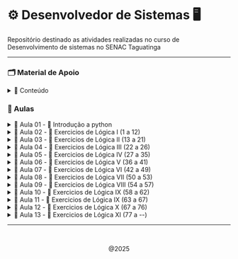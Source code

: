 # ⚙️ Desenvolvedor de Sistemas 🖥️

Repositório destinado as atividades realizadas no curso de Desenvolvimento de sistemas no SENAC Taguatinga

---
### 🗂️ Material de Apoio

<details>
    <summary> 🔗 Conteúdo </summary>

- 📁 <a href="algoritmo/Material/python_aula01.pdf">Lógica & interpretadores </a> 
- 📁 <a href="algoritmo/Material/python_aula02.pdf">Operadores Lógicos </a> 
- 📁 <a href="algoritmo/Material/python_aula03.pdf">Tipos de dados & condicionais </a> 
- 📁 <a href="algoritmo/Material/python_aula04.pdf"> Variáveis & Exercicios</a> 
- 💾 <a href="https://github.com/CrowvenTh/Santander-Python">Repositório de apoio</a>

---
  
</details>

### 🧮 Aulas

<details>
    <summary> 💠 Aula 01 - 🐍 Introdução a python  </summary>

<br>
<p> 10/02/25 <p>

#### upper(): converte todas as letras para maiúsculas
~~~~ python
print(texto.upper())
~~~~

#### lower(): converte todas as letras para minúsculas
~~~~ python
print(texto.lower())
~~~~

#### capitalize(): converte a primeira letra para maiúscula e o restante para minúscula
~~~~ python
print(texto.capitalize())
~~~~

#### strip(): remove espaços em branco do início e do final da string
~~~~ python
print(texto.strip())
~~~~

#### replace(): substitui parte da string por outra
~~~~ python
print(texto.replace("Mundo", "Planeta"))
~~~~

#### sep: não é um método de string, é usado para definir o separador em print
~~~~ python
print("Python", "é", "uma", "linguagem", "fantástica", sep="-")
~~~~

#### count(): conta quantas vezes um determinado elemento aparece na string
~~~~ python
print(texto.count("o"))
~~~~

#### join(): junta os elementos de uma lista em uma única string usando um separador
~~~~ python
lista = ["maçã", "banana", "laranja"]
print(", ".join(lista))
~~~~

#### split(): divide a string em uma lista de substrings usando um separador
~~~~ python
print(texto.split(", "))
~~~~

#### len(): retorna o comprimento da string
~~~~ python
print(len(texto))
~~~~

#### type(): retorna o tipo de dado de uma variável
~~~~ python
print(type(texto))
~~~~

#### round()
~~~~ python
dividendo = 10
divisor = 3
resultado = dividendo / divisor
resultado_arredondado = round(resultado, 2)
~~~~

<p align="center"> 10/02/25 <p>

---

</details>


<details>
    <summary> 💠 Aula 02 - 📝 Exercicios de Lógica I (1 a 12) </summary>

<br>
<p> 11/02/25 <p>

## Exercicio #1 - Olá mundo!

#### imprima na tela a frase "Olá mundo!".    
~~~~ python
#Resolução:
print("olá mundo!")
~~~~

## Exercicio #2 - Imprimindo números

#### Crie um programa que imprima os números de 1 até 10.
~~~~ python

numero = [1,2,3,4,5,6,7,8,9,10]
print(numero)

# ou, usando while

numero = 1
while numero <= 10:
    print(numero)
    numero += 1
~~~~

## Exercicio #3 - Adição

#### Escreva um programa que calcule a soma de dois números.
~~~~ python
n1 = int(input("Insira o primeiro número: "))
n2 = int(input("Insira o segundo número: "))

print(f"A soma de {n1} + {n2} é igual a {n1+n2}")
~~~~

## Exercicio #4 - Multiplicação
#### Escreva um programa que calcule a multiplicação de dois números.
~~~~ python
num1 = 7
num2 = 3

print(f"O resultado de {num1}x{num2} é igual a {num1 * num2}")
~~~~

## Exercicio #5 - Divisão
#### Escreva um programa que calcule a Divisão de dois números.
~~~~ python
n1 = 21
n2 = 3

print(f"{n1} dividido por {n2} é igual a {n1 // n2}")
~~~~

## Exercicio #6 - Subtração
#### Escreva um programa que calcule a subtração de dois números.
~~~~ python
n1 = int(input("Insira o primeiro numero: "))
n2 = int(input("Insira o segundo numero: "))

print(f"{n1} - {n2} é igual a {n1 - n2}")
~~~~

## Exercicio #7 - Indice de string

- [Início:fim:passo] é uma forma de pegar uma parte de uma sequência, como uma string ou lista. Você pode usá-lo para:
  
- Se você usar apenas [::], isso copiará toda a sequência.

- Adicionando um número após o segundo dois pontos (por exemplo, [::2]), você selecionará elementos com um certo intervalo.
  
- Usando [::-1], você pode inverter a sequência.

- Use colchetes [ ] para acessar elementos individuais de uma string por meio de sua posição (índice).

- Lembre-se de que a indexação em Python começa em 0, ou seja, o primeiro caractere de uma string está no índice 0, o segundo no índice 1 e assim por diante.

- Você pode usar índices negativos para contar a partir do final da string. -1 refere-se ao último caractere, -2 ao penúltimo e assim por diante.

---

#### 1 - Dada a string "Python", imprima o primeiro caractere.
~~~~ python
string1 = "python"
print("#1 ", string1[0])
~~~~

#### 2 - Dada a string "Hello, World!", imprima o caractere "W".
~~~~ python
string2 = "Hello, world!"
print("#2 ", string2[-6])
~~~~

#### 3 - Dada a string "Data Science", imprima os três primeiros caracteres.
~~~~ python
string3 = "Data Science"
print("#3 ",string3[:3])
~~~~

#### 4 - Dada a string "Machine Learning", imprima os três últimos caracteres.
~~~~ python
string4 = "Machine Learning"
print("#4 ", string4[-3:])
~~~~

## Exercicio #8 - String de indice impar
#### Dada a string "Artificial Intelligence", imprima os caracteres nos índices ímpares.
~~~~ python
string = "Artificial Intelligence"

for i in range(1, len(string), 2):
    print(string[i], end=" ")
    
~~~~

## Exercicio #9 - String de indice par
#### Dada a string "Artificial Intelligence", imprima os caracteres nos índices pares.
~~~~ python

string = "Artificial Intelligence"

for i in range(0, len(string), 2):
    print(string[i], end=" ")
    
~~~~

## Exercicio #10 - Upper
#### Escreva um programa em Python que utilize a variável texto= "Olá mundo!" e imprima o texto em letras maiúsculas.
~~~~ python
texto = "Olá mundo!"

print(texto.upper())
~~~~

## Exercicio #11 - Lower
#### Defina a variável texto com o valor "Olá mundo!".
- Utilize o método lower() para converter todo o texto em letras minúsculas.
- Imprima o texto convertido em letras minúsculas.
~~~~ python
word = "Olá mundo!"

print(word.lower())
~~~~

## Exercicio #12 - capitalize
#### Escreva um programa em Python que utilize a variável texto= "olá mundo!" e imprima a primeira letra do texto em maiúscula.
- Defina a variável texto com o valor "olá mundo!".
- Utilize o método capitalize() para capitalizar a primeira letra do texto.
- Imprima o texto capitalizado.

~~~~ python

palavra = "olá mundo"

print(palavra.capitalize())
~~~~


<p align="center"> 11/02/25 <p>
</details>


<details>
    <summary> 💠 Aula 03 - 📝 Exercicios de Lógica II (13 a 21) </summary>

<br>
<p> 12/02/25 <p>

## Exercicio #13 - strip
#### Escreva um programa em Python que remove os espaços em branco do início e do final de uma variável frase =  " Hoje a noite está ótima ". Após remover os espaços em branco do início e do final, exiba o conteúdo da variável frase.

~~~~ python
frase = " Hoje a noite está ótima "
print(frase.strip())
~~~~
#### resultado: 
    Hoje a noite está ótima

## Exercicio #14 - Strip & replace
#### Escreva um programa em Python que realize as seguintes operações em uma frase pré-definida:

- A frase fornecida é: " O dia está bom, mas o tempo está chuvoso. "

- Remova quaisquer espaços em branco extras no início e no final da frase.

- Substitua todas as ocorrências da palavra "bom" por "ótimo".

- Ao final, o programa deve exibir a frase sem espaços extras e com as substituições realizadas.

~~~~ python
frase =  " O dia está bom, mas o tempo está chuvoso. "
print(frase.strip().replace("bom", "ótimo"))
~~~~
#### resultado:
    O dia está ótimo, mas o tempo está chuvoso. 

## Exercicio #15 - input com String
#### Instruções
O comando input() é usado para receber entrada do usuário em um programa Python. Ele solicita que o usuário insira algum valor a partir do teclado.

Exemplo:
~~~~ python
nome = input("Por favor, insira seu nome: ")
~~~~~
É importante notar que o input() sempre retorna uma string, então se você precisa de um número, deve converter o valor retornado para o tipo numérico apropriado (por exemplo, usando int() ou float()).

    str(valor): Converte o valor para uma string.
    int(valor): Converte uma string em um número inteiro.
    float(valor): Converte o valor para um número de ponto flutuante.

Escreva um programa em Python que solicite ao usuário para inserir seu nome. O programa deve exibir uma mensagem de boas-vindas personalizada, incluindo o nome inserido pelo usuário.

~~~~ python
nome = input("Bem vindo, insira seu nome: ")
print("O nome inserido foi:",nome)
~~~~
#### resultado
    Bem vindo, insira seu nome: Thiago 
    O nome inserido foi:  Thiago

## Exercicio #16 - input com adição
#### Instruções
O comando input() é usado para receber entrada do usuário em um programa Python. Ele solicita que o usuário insira algum valor a partir do teclado.

Exemplo:
~~~~ python
nome = input("Por favor, insira seu nome: ")
~~~~
É importante notar que o input() sempre retorna uma string, então se você precisa de um número, deve converter o valor retornado para o tipo numérico apropriado (por exemplo, usando int() ou float()).

    str(valor): Converte o valor para uma string.
    int(valor): Converte uma string em um número inteiro.
    float(valor): Converte o valor para um número de ponto flutuante.

Escreva um programa em Python que peça ao usuário para inserir dois números e calcule a soma desses números. Em seguida, exiba o resultado da soma.

~~~~ python
n1 = int(input("Insira o primeiro numero: "))
n2 = int(input("Insira o segundo numero: "))
soma = (n1 + n2)

print(f"{n1} + {n2} é igual a {soma}")
~~~~
#### resultado:
    Insira o primeiro numero: 21
    Insira o segundo numero: 7
    21 + 7 é igual a 28

## Exercicio #17 - input com subtração
#### Instruções
O comando input() é usado para receber entrada do usuário em um programa Python. Ele solicita que o usuário insira algum valor a partir do teclado.

Exemplo:
~~~~ python
nome = input("Por favor, insira seu nome: ")
~~~~
É importante notar que o input() sempre retorna uma string, então se você precisa de um número, deve converter o valor retornado para o tipo numérico apropriado (por exemplo, usando int() ou float()).

    str(valor): Converte o valor para uma string.
    int(valor): Converte uma string em um número inteiro.
    float(valor): Converte o valor para um número de ponto flutuante.

Escreva um programa em Python que peça ao usuário para inserir dois números e calcule a subtração do segundo número pelo primeiro. Em seguida, exiba o resultado da subtração.

~~~~ python
n1 = int(input("Insira o primeiro número: "))
n2 = int(input("Insira o segundo número: "))
sub = (n1 - n2)

print(f"{n1} - {n2} é igual a {sub}")
~~~~
#### resultado:
    Insira o primeiro número: 28
    Insira o segundo número: 7
    28 - 7 é igual a 21

## Exercicio #18 - input com divisão e arredondamento
#### Instruções
O comando input() é usado para receber entrada do usuário em um programa Python. Ele solicita que o usuário insira algum valor a partir do teclado.

Exemplo:
~~~~ python
nome = input("Por favor, insira seu nome: ")
~~~~

É importante notar que o input() sempre retorna uma string, então se você precisa de um número, deve converter o valor retornado para o tipo numérico apropriado (por exemplo, usando int() ou float()).

    str(valor): Converte o valor para uma string.
    int(valor): Converte uma string em um número inteiro.
    float(valor): Converte o valor para um número de ponto flutuante.

Escreva um programa em Python que peça ao usuário para inserir dois números e calcule a divisão do primeiro número pelo segundo número. Certifique-se de verificar se o segundo número não é zero antes de realizar a divisão. Em seguida, exiba o resultado da divisão.

    #Arredondar
    dividendo = 10
    divisor = 3
    resultado = dividendo / divisor

    resultado_arredondado = round(resultado, 2)

    print("O resultado da divisão é:", resultado_arredondado)

~~~~ python
n1 = float(input("Insira o primeiro número: "))
n2 = float(input("Insira o segundo número: "))

divArredondada = round(n1 / n2, 2)

print(f"{n1} dividido por {n2} é igual a {divArredondada}")
~~~~
#### resultado :
    Insira o primeiro número: 21.0
    Insira o segundo número: 3.0
    21 dividido por 3 é igual a 7.0

## Exercicio #19 - input com multiplicação
#### Instruções
O comando input() é usado para receber entrada do usuário em um programa Python. Ele solicita que o usuário insira algum valor a partir do teclado.

Exemplo:
~~~~ python
nome = input("Por favor, insira seu nome: ")
~~~~

É importante notar que o input() sempre retorna uma string, então se você precisa de um número, deve converter o valor retornado para o tipo numérico apropriado (por exemplo, usando int() ou float()).

            str(valor): Converte o valor para uma string.
            int(valor): Converte uma string em um número inteiro.
            float(valor): Converte o valor para um número de ponto flutuante.

Escreva um programa em Python que peça ao usuário para inserir dois números reais e calcule o produto desses números. Em seguida, exiba o resultado da multiplicação.

~~~~ python
number1 = int(input("Insira o primeiro número: "))
number2 = int(input("Insira o segundo número: "))
produto = (number1 * number2)

print(f"{number1} X {number2} é igual a {produto}")
~~~~
#### resultado:
    Insira o primeiro número: 7
    Insira o segundo número: 3
    7 x 3 é igual a 21

## Exercicio 20 - sep data
#### Escreva um programa em Python que solicite ao usuário informações sobre uma data (dia, mês e ano) e utilize o parâmetro sep na função print() para imprimir a data no formato "DD/MM/AAAA".
    Dia = 10
    Mês = 5
    Ano = 2014
    Exemplo: print(a , b , c ,sep='-')

~~~~ python
day = int(input("Insira o dia: "))
month = int(input("Insira o mês: "))
year = int(input("Insira o ano: "))

print(day, month, year, sep="/")

~~~~
#### resultado:
    Insira o dia: 12
    Insira o mês: 02
    Insira o ano: 2025
    12/2/2025

## Exercicio #21 - sep pessoa
#### Escreva um programa em Python que use o parâmetro sep na função print() para imprimir o nome, idade e altura de uma pessoa separados por um hífen.

~~~~ python
nome = str(input("Insira seu nome: "))
idade = int(input("Insira sua idade: "))
altura = float(input("Insira sua altura: "))

print(f"{nome} - {idade} - {altura}")
~~~~
#### resultado:
    Insira seu nome: Fulano
    Insira sua idade: 25
    Insira sua altura: 1.75
    Fulano - 25 - 1.75


<br>
<p align="center"> 12/02/25 <p>
</details>

<details>
    <summary> 💠 Aula 04 - 📝 Exercicios de Lógica III (22 a 26) </summary>

<br>
<p> 13/02/25 <p>

## Exercicio #22 - join
### 1 - Crie um programa em Python que aceite uma TUPLA de linguagens de programação e as junte em uma única String separada por hífens, verificar o tipo da variável antes e após a operação:

### Tupla -  É uma sequência de valores ordenados e imutáveis
~~~~ python
tupla = "Python", "Java", "C#", "C++", "PHP"
~~~~

#### resolução:
~~~~ python
tupla = "Python", "Java", "C#", "PHP"
print(tupla)
print(type(tupla))
tupla_join = "-".join(tupla)
print(tupla_join)
print(type(tupla_join))
~~~~
#### resultado: 
    ('Python', 'Java', 'C#', 'PHP')
    <class 'tuple'>
    Python-Java-C#-PHP
    <class 'str'>

### 2 - Crie um programa em Python que aceite uma Lista de linguagens de programação e as junte em uma  String separada por hífens, verificar o tipo da variável antes e após a operação: 

#### Lista -  É uma sequência de valores ordenados e mutáveis
~~~~ python
lista= ["Python", "Java", "C#", "C++", "PHP"]
~~~~ 

#### resolução:
~~~~ python
lista = ["Python", "Java", "C#", "PHP"]
print(lista)
print(type(lista))
lista_join = " - ".join(lista)
print(lista_join)
print(type(lista_join))
~~~~
#### resultado:
    ['Python', 'Java', 'C#', 'PHP']
    <class 'list'>
    Python - Java - C# - PHP
    <class 'str'>

### Instruções
Defina uma lista de linguagens de programação.
Utilize o método join() para juntar os elementos da lista/tupla em uma única String, separados por hífens.  

~~~~ python
x = " - ".join(lista)
~~~~
Imprima as Strings resultantes.

Para verificar o tipo de uma variável em Python, você pode usar a função embutida type(). Aqui está um exemplo:
~~~~ python
variavel = "Olá, mundo!"
print(type(variavel))  # Saída: <class 'str'>
~~~~

## Exercicio 23 - Split
#### Escreva um programa em Python que aceite uma sequência de linguagens de programação separadas por espaços. O programa deve dividir essa sequência em uma lista de linguagens individuais e imprimir a lista resultante. Ao final imprimir o tipo da variável.
~~~~ python
Linguagens  - "Python,Java,C#,C++,PHP"
~~~~~
Utilize o método split() para dividir a sequência em uma lista. split(", ")

    Split(",") - Determina o marcador de separação de palavras para compor lista

## ou 

~~~~ python
Linguagens  - "Python Java C# C++ PHP"
~~~~
Utilize o método split() para dividir a sequência em uma lista. split(" ")

    Split( ) - Determina o marcador de separação de palavras para compor lista

Imprima a lista resultante.

#### resolução:
~~~~ python
Linguagens = "Python Java C# C++ PHP"
l = Linguagens.split(" ")
print(l)
~~~~
### resultado:
    ['Python', 'Java', 'C#', 'C++', 'PHP']


## Exercicio #24 - len
#### Escreva um programa que solicite ao usuário para inserir uma palavra e imprima o número de caracteres na palavra, utilizando a função len().

Exemplo de saída:
~~~~ python
x = len(variável)
Digite uma palavra: Python
A palavra tem 6 caracteres.
~~~~ 

~~~~ python
var = str(input("Escreva uma palavra: "))

print(f"A palavra {var} tem {len(var)} caracteres")
~~~~
#### resultado:
    A palavra antonio tem 7 caracteres

## Exercicio #25 - Lista []
#### Crie um programa que receba a lista abaixo e imprima a linguaguem de programação:
~~~~ python
lista: ["Python","Java","C#","C++","PHP"]
print(lista[índice])
~~~~

#### resolução:
~~~~ python
lista = ["Python","Java","C#","C++","PHP"]
print(lista[1])
~~~~
#### resultado:
    Java

## Exercicio #26 - Tupla
#### Crie um programa que receba a tupla abaixo e imprima a linguem de programação: C++

    tupla: "Python","Java","C#","C++","PHP"

#### resolução: 
~~~~ python
tupla = "Python","Java","C#","C++","PHP"
print(tupla[3])
~~~~
#### resultado:
    C++


<br>
<p align="center"> 13/02/25 <p>
</details>

<details>
    <summary> 💠 Aula 05 - 📝 Exercicios de Lógica IV (27 a 35) </summary>

<br>
<p> 14/02/25 <p>

## Exercicio #27 - Format()
#### Escreva um programa em Python que utilize o método format() para formatar uma mensagem com informações pessoais. Você deve criar um dicionário chamado informacoes com as seguintes chaves e valores:

    Nome: "Ana"
    Idade: 35
    Cidade: "São Paulo"

Em seguida, utilize o método format() para imprimir uma mensagem no seguinte formato: "Olá, meu nome é [Nome], tenho [Idade] anos e moro em [Cidade].", onde [Nome], [Idade] e [Cidade] são espaços reservados que devem ser substituídos pelas informações contidas no dicionário informacoes.
Código Python que utiliza o método format() para formatar uma mensagem com informações pessoais:

    nome = "João"
    idade = 30

 Utilizando format() para inserir valores em uma string

    mensagem = "Olá, meu nome é {} e tenho {} anos.".format(nome, idade)
    print(mensagem)

### resolução: 
~~~~ python
Nome = input("Insira seu nome: ")
Idade = int(input("Insira sua idade: "))
Cidade = str(input("Digite uma cidade: "))

mensagem = "Olá, meu nome é {} e tenho {} anos, e moro em {}".format(Nome, Idade, Cidade)
print(mensagem)
~~~~

#### resultado: 
    Insira seu nome: Thiago
    Insira sua idade: 20
    Digite uma cidade: Belém
    Olá, meu nome é Thiago e tenho 20 anos, e moro em Belém

## Exercicio #28 - Format() II
#### Escreva um programa em Python que utilize o método format() para formatar uma mensagem com informações sobre um livro. Você deve criar variáveis para armazenar as seguintes informações:
- Título do livro: "O Pequeno Príncipe"
- Autor do livro: "Antoine de Saint-Exupéry"
- Ano de publicação: 1943
- Preço do livro (em reais): 39.90
Em seguida, utilize o método format() para imprimir uma mensagem no seguinte formato: "'{}' é um livro escrito por {}. Foi publicado em {} e custa R${}.". Substitua os espaços reservados pelos valores correspondentes das variáveis.

#### Definição de casas decimais
    
    print("A média das notas é: {:.2f}".format(media))

- : Indica o início da especificação de formatação.
- .2: Especifica o número de casas decimais que você deseja manter após o ponto decimal. No caso, .2 significa que você quer manter duas casas decimais.
- f: Indica que o valor a ser formatado é um número decimal (float).

### resolução: 
~~~~ python
lTitulo = "The witcher"
lAutor = "Andrzej Sapkowski"
anoPublicacao = 1990
lPreco = 79.90

livro = "'{}' é um livro escrito por {}. Foi publicado em {} e custa R${}.".format(lTitulo, lAutor, anoPublicacao, lPreco)
print(livro)
~~~~

#### resultado: 
    'The witcher' é um livro escrito por Andrzej Sapkowski. Foi publicado em 1990 e custa R$79.9.

## Exercicio #29 - Format() III
#### Escreva um programa em Python que utilize o método format() para formatar uma mensagem com informações sobre um produto. Você deve criar variáveis para armazenar as seguintes informações:
    
    Nome do produto: "Camiseta"
    Preço do produto: R$29.99
    Quantidade disponível: 100

Em seguida, utilize o método format() para imprimir uma mensagem no seguinte formato: 
    
    "Produto: [Nome], Preço: R$[Preço], Quantidade disponível: [Quantidade]. O valor total do estoque é R$[ValorEstoque]."

.Onde [Nome], [Preço] e [Quantidade] são espaços reservados que devem ser substituídos pelas informações corretas. Além disso, [ValorEstoque] representa o valor total do estoque, calculado multiplicando o preço pela quantidade disponível.

### resolução: 
~~~~ python
nomeProduto = "Camiseta"
precoProduto = 29.99
qtd = 100
valorEstoque = precoProduto * qtd

mensagem = "Produto: {}, Preço: R${}, Quantidade disponível: {}. O valor total do estoque é R${}.".format(nomeProduto, precoProduto, qtd, valorEstoque)
print(mensagem)
~~~~

#### resultado: 
    Produto: Camiseta, Preço: R$29.99, Quantidade disponível: 100. O valor total do estoque é R$2999.0.

## Exercicio #30 - F-String
#### Peça ao usuário para inserir seu nome. Em seguida, use uma f-string para exibir uma mensagem de saudação personalizada.

Solicita ao usuário que insira seu nome
    
    nome = input("Digite seu nome: ")

Exibe uma mensagem de saudação personalizada usando uma f-string

    mensagem = f"Olá, {nome}! Bem-vindo ao nosso programa."
    print(mensagem)

Casas decimais f" {valor:.2f}"

### resolução: 
~~~~ python
nome = input("Insira seu nome: ")
print(f"Olá {nome}, seja bem vindo!")
~~~~

#### resultado: 
    Insira seu nome: Thiago
    Olá Thiago, seja bem vindo!
    
## Exercicio #31 - f-string pessoa 
#### Peça ao usuário para inserir seu nome, idade e cidade. Em seguida, use uma f-string para exibir essas informações formatadas.
    
    nome = "João"
    idade = 30
    Cidade="Brasília"

### resolução: 
~~~~ python
nome =  input("insira seu nome: ")
idade = input("insira sua idade: ")
Cidade =  input("insira sua cidade: ")

print(f"Seu nome é {nome}, sua  idade é {idade} e você mora em {Cidade}")
~~~~

#### resultado: 

    insira seu nome: Thiago
    insira sua idade: 20
    insira sua cidade: Belém
    Seu nome é Thiago, sua  idade é 20 e você mora em Belém
    
## Exercicio #32 - condicional IF, ELSE
#### Utilizando if e else em Python:

    if condição:
        # Código a ser executado se a condição for verdadeira
    else:
        # Código a ser executado se a condição for falsa

Em Python, a indentação é fundamental para definir o bloco de código dentro das estruturas de controle. O código dentro do bloco if e else deve ser indentado para indicar que ele está condicionado àquela estrutura.

Os operadores de comparação (==, !=, <, >, <=, >=) são usados para comparar valores. Eles retornam True se a comparação for verdadeira e False caso contrário.

Você pode usar operadores lógicos (and, or, not) para combinar múltiplas condições em uma única instrução if.

Escreva um programa que solicite ao usuário para inserir dois números inteiros. O programa deve então verificar qual número é maior e imprimir uma mensagem correspondente.
    
### resolução: 
~~~~ python
num1 = int(input("Insira um número: "))
num2 = int(input("Insira outro número: "))

if num1 > num2:
    print(f"{num1} é maior que {num2}")
elif(num1 == num2):
    print(f"{num1} é igual a {num2}")
else: 
    print(f"{num1} é menor que {num2}")
~~~~

#### resultado: 
    
    Insira um número: 21
    Insira outro número: 07
    21 é maior que 7

## Exercicio #33 - Número positivo
#### Escreva um programa em Python que verifique se um número é positivo.

#### resolução:
~~~~ python
num = int(input("Insira um número: "))

if num > 0:
    print(num, "é número positivo")
elif num == 0:
    print(num, "é número neutro")
else:
    print(num, "é número negativo")
~~~~

#### resultado:
    Insira um número: 21
    21 é número positivo
## Exercicio #34 - Maior Idade
#### Crie um programa que verifique se uma pessoa pode votar com base em sua idade (idade >= 16).

#### resolução: 
~~~~ python
idade = int(input("Insira sua idade: "))

if(idade >= 18):
    print("Você é maior de idade!")
else:
    print("Você é menor de idade!")
~~~~

#### resultado:
    Insira sua idade: 16
    Você é menor de idade!

# Exercicio #35 - Par ou Impar
#### Crie um programa que determine se um número é par ou ímpar.
    Instrução
    resultado = 10 % 3 
    print(resultado) # Saída será 1, porque 10 dividido por 3 é igual a 3 com um resto de 1

#### resolução:
~~~~ python
number = int(input("insira um número: "))

if(number % 2 == 0):
    print("O número",number,"é par!")
else: 
    print("O número",number,"é impar!")
~~~~

#### resultado:
    insira um número: 21
    O número 21 é impar!

<br>
<p align="center"> 14/02/25 <p>
</details>

<details>
    <summary> 💠 Aula 06 - 📝 Exercicios de Lógica V (36 a 41) </summary>

<br>
<p> 17/02/25 <p>

## Exercicio #36 - If upper
#### Escreva um programa que verifique se uma palavra está toda em letras maiúsculas.

#### resolução:
~~~~ python
word = input("Insira uma palavra: ")

if word == word.upper(): #ou if word.isupper():
    print("A palavra está em letras maiúsculas")
else:
    print("A palavra está em letras minúsculas")
~~~~

#### resultado:
    Insira uma palavra: THIAGO
    A palavra está em letras maiúsculas
OU se a validação do IF for falsa:

    Insira uma palavra: thiago
    A palavra está em letras minúsculas

## Exercicio #37 - Count()
#### Faça um programa que transforme um texto todo em letras maiúsculas e conte quantas letras 'A' ele possui.

#### resolução:
~~~~ python
palavra = input("Insira uma palavra: ")

print(palavra.upper().count("A"))

# Outro jeito de fazer:
palavra = input("Insira uma palavra: ").upper()
contagem = palavra.count("A")
if contagem > 0:
    print(f"a palavra {palavra} contém {contagem} letras 'A'")
else: 
    print(f"a palavra {palavra} contém {contagem} letras 'A'")
~~~~
#### resultado:
    Insira uma palavra: banana 
    3

resolução da segunda forma:

    Insira uma palavra: banana
    a palavra BANANA contém 3 letras 'A'

## Exercicio #38 - lowerCase
#### Escreva um programa que verifique se uma palavra está toda em letras minúsculas.

#### resolução:
~~~~ python
palabra = str(input("Insira uma palavra: "))

if(palabra.islower()):
    print(f"A palavra {palabra} está escrita em letras minúsculas!")
else:
    print(f"A palavra {palabra} está escrita em letras maiúsculas!")
~~~~

#### resultado:
    Insira uma palavra: banana 
    A palavra banana está escrita em letras minúsculas!

OU se a validação do IF for falsa:

    Insira uma palavra: BANANA
    A palavra BANANA está escrita em letras maiúsculas!

## Exercicio #39 - Lower() & count()
#### Faça um programa que transforme um texto todo em letras minúsculas e conte quantas letras 'e' ele possui.

#### resolução:
~~~~ python
texto = input("Digite um texto: ").lower()
contE = texto.count("e")
if contE > 0:
    print(f"O texto '{texto}' contém {contE} letras 'e' ")
else: 
    print(f"O texto '{texto}' contém {contE} letras 'e' ")
~~~~
#### resultado:
    Digite um texto: Pelo futuro do conhecimento
    O texto 'pelo futuro do conhecimento' contém 3 letras 'e' 

## Exercicio #40 Desafio - palindromo
#### Crie um programa que verifique se um palavra é um palíndromo(Igual, quando lida de trás para frente).

#### resolução:
~~~~ python
palavra = input("escreva uma palavra: ")

if palavra == palavra[::-1]:
    print(f"A palavra {palavra} é um palíndromo")
else:
    print(f"A palavra {palavra} não é um palíndromo")
~~~~
#### resultado:
    escreva uma palavra: ovo
    A palavra ovo é um palíndromo

    # se não:

    escreva uma palavra: caqui
    A palavra caqui não é um palíndromo

## Exercicio #40 - If capitalize()
#### Crie um programa que verifique se a primeira letra é maiúscula, caso não seja, capitalize a primeira letra de uma palavra.

#### resolução:
~~~~ python
palavra = input("Digite uma palavra: ")

if palavra != palavra.capitalize():
    print(palavra.capitalize())
~~~~
#### resultado:
    Digite uma palavra: cachorro
    Cachorro

## Exercicio #41 - Elif()
#### 

    if condição_externa:
        # Código a ser executado se a condição externa for verdadeira
        if condição_interna:
            # Código a ser executado se a condição interna for verdadeira
        else:
            # Código a ser executado se a condição interna for falsa
    else:
        # Código a ser executado se a condição externa for falsa

Ou

    if condição_1:
        # Código a ser executado se condição_1 for verdadeira
    elif condição_2:
        # Código a ser executado se condição_1 for falsa e condição_2 for   verdadeira
    else:
        # Código a ser executado se nenhuma das condições anteriores for    verdadeira

#### resolução:
~~~~ python
numero = int(input("Digite um número: "))

if numero > 0:
    print("é número positivo")
elif numero < 0:
    print("é número negativo")
else: 
    print("é número neutro")
~~~~
#### resultado:
se a variavel for maior que 0

    Digite um número: 7
    é número positivo

se a variavel for menor que 0
    
    Digite um número: -1
    é número negativo

se a variavel for igual a 0
    
    Digite um número: 0
    é número neutro

<br>
<p align="center"> 17/02/25 <p>
</details>

<details>
   <summary> 💠 Aula 07 - 📝 Exercicios de Lógica VI (42 a 49) </summary>
<br>
<p> 18/02/25 <p>

## Exercicio #42 - Média de notas
#### Crie um programa que receba 4 notas de um aluno e calcule a média:
- Nota >= 6 Aprovado
- Nota < 6 e nota > 4 Recuperação
- Nota <= 4 Reprovado

#### resolução:
~~~~ python

count = 0
notaTotal = 0
while count < 4:
        nota = 0
        count += 1
        nota = float(input(f"Insira a {count}° nota: "))
        notaTotal += nota
        if(count == 4):
                media = (notaTotal / count)
                print(f"A média das nota é: {media:.1f}")
                if(media >= 6):
                        print("O aluno está aprovado!")
                elif(media < 6 and media > 4):
                        print("O aluno está de recuperação!")
                else:
                        print("O aluno está reprovado!")
~~~~
#### resultado:
Primeira validação do IF:

    Insira a 1° nota: 8.7
    Insira a 2° nota: 8.9
    Insira a 3° nota: 7.6
    Insira a 4° nota: 8.8
    A média das nota é: 8.5
    O aluno está aprovado!

Segunda validção ELIF:

    Insira a 1° nota: 6.4
    Insira a 2° nota: 5.7
    Insira a 3° nota: 6.1
    Insira a 4° nota: 3.8
    A média das nota é: 5.5
    O aluno está de recuperação!

Terceira validação ELSE:

    Insira a 1° nota: 2.3
    Insira a 2° nota: 4.6
    Insira a 3° nota: 5.0
    Insira a 4° nota: 1.6
    A média das nota é: 3.4
    O aluno está reprovado!

## Exercicio #43 - Positivo & impar 
#### Escreva um programa em Python que determine se um número digitado pelo usuário é um número positivo e ímpar.

#### resolução:
~~~~ python
numero = int(input("Insira um número: "))

if(numero % 2 != 0 and numero > 0):
    print(f"O número {numero} é impar e positivo")
elif(numero % 2 != 0 and numero < 0):
    print(f"O número {numero} é impar e negativo")
elif(numero % 2 == 0 and numero < 0):
    print(f"O número {numero} é par e negativo")
else:
    print(f"O número {numero} é par e positivo")
~~~~
#### resultado:
    Insira um número: 7
    O número 7 é impar e positivo
    ---
    Insira um número: -7
    O número -7 é impar e negativo
    ---
    Insira um número: -4
    O número -4 é par e negativo
    ---
    Insira um número: 4
    O número 4 é par e positivo

## Exercicio #44 - isalpha() 
#### Escreva um programa em Python que determine se uma palavra digitada pelo usuário somente contém letras, caso contenha algum valor numérico, informar que não contem apenas letras ou nenhuma letra.
    texto.isalpha()
- Ele retorna True se todos os caracteres são letras e False se pelo menos um caractere não for uma letra.

#### resolução:
~~~~ python
ut("Digite uma palavra: ")

if(palavra.isalpha()):
    print(f"A palavra '{palavra}' contém apenas letras")
elif(palavra == ""):
    print(f"A palavra não foi digitada")
else: 
    print(f"A palavra '{palavra}' não contém apenas letras")
~~~~
#### resultado:
    Digite uma palavra: thiago
    A palavra 'thiago' contém apenas letras
    ---
    Digite uma palavra: 
    A palavra não foi digitada
    ---
    Digite uma palavra: 721
    A palavra '721' não contém apenas letras

## Exercicio #45 - isdigit()
#### Escreva um programa em Python que determine se os números  digitados pelo usuário contém somente números, caso contenha algum valor não numérico, informar que é permitido somente números
    numeros.isdigit()
verificar se todos os caracteres na frase são dígitos de (0 a 9). Se todos os caracteres forem dígitos, a função retorna True, caso contrário, retorna False.

#### resolução:
~~~~ python
numero = input("digite um número: ")

if(numero == ""):
    print("nenhum número foi digitado")
elif(numero.isdigit()):
    print(f"o número digitado foi {numero}")
else:
    print(f"valor inválido o número não deve conter letras")
~~~~
#### resultado:
    digite um número: 
    nenhum número foi digitado
    ---
    digite um número: 21
    o número digitado foi 21
    ---
    digite um número: thiago
    valor inválido o número não deve conter letras

## Exercicio #46 WHILE - Contagem progressiva while()
#### Escreva um programa que conte de 1 a 10 usando um loop while e imprima cada número.
    while condição: 
        # Código a ser executado enquanto a condição for verdadeira

#### resolução:
~~~~ python
contador = 0
while contador < 10:
    contador += 1 # nessa posição o contador vai do 10 ao 1
    print(contador)
    # contador += 1 nessa posição o contador vai do 0 ao 9

# OU
    
for i in range(1, 11, +1):
    print(i)
~~~~
#### resultado:
    1
    2
    3
    4
    5
    6
    7
    8
    9
    10

## Exercicio #47 WHILE - Contagem Regressiva while()
#### Escreva um programa faça a contagem regressiva de 1 a 10 usando um loop while e imprima cada número.


while condição: 
      # Código a ser executado enquanto a condição for verdadeira


#### resolução:
~~~~ python
contador = 10
while contador > 0:
    # contador -= 1 nessa posição o contador vai do 9 ao 0
    print(contador)
    contador -= 1 # nessa posição o contador vai do 10 ao 1
~~~~
#### resultado:
    10
    9
    8
    7
    6
    5
    4
    3
    2
    1

# Exercicio #48 WHILE - contagem de pares
#### Escreva um programa que solicite ao usuário um número e depois imprima todos os números pares de 1 até esse número, usando um loop while

#### resolução:
~~~~ python

numero = int(input("Insira um número: "))
contador = 0
while contador < numero:
    contador += 2
    print(contador)

# ou 

numero = int(input("Insira um número: "))
contador = 0
while contador < numero:
    if (contador % 2 == 0):
        print(contador)
    contador += 1
~~~~
#### resultado:
    Insira um número: 10
    2
    4
    6
    8
    10

## Exercicio #49 WHILE - contagem de par regressivo
#### Escreva um programa que solicite ao usuário um número e depois imprima todos os números pares de 1 até esse número, imprimir em ordem decresce, usando um loop while.

#### resolução:
~~~~ python
numero = int(input("Insira um número: "))
contador = numero

while (contador > 0):
    if(contador % 2 == 0):
        print(contador)
    contador -= 1
~~~~

#### resultado:
    Insira um número: 10
    10
    8
    6
    4
    2

<br>
<p align="center"> 18/02/25 <p>
</details>

<details>
    <summary> 💠 Aula 08 - 📝 Exercicios de Lógica VII (50 a 53) </summary>
<br>
<p> 19/02/25 <p>


## Exercicio #50 WHILE - tabuada com while
#### Escreva um programa que imprima a tabuada de multiplicação de um número específico até 10, usando um loop while.

#### resolução:
~~~~ python
numero = int(input("Insira um número: "))
cont = 0

while cont <= 10:
    print(f"{numero} x {cont} = {numero * cont}")
    cont +=1
~~~~

#### resultado:
    Insira um número: 2
    2 x 0 = 0
    2 x 1 = 2
    2 x 2 = 4
    2 x 3 = 6
    2 x 4 = 8
    2 x 5 = 10
    2 x 6 = 12
    2 x 7 = 14
    2 x 8 = 16
    2 x 9 = 18
    2 x 10 = 20


## Exercicio #51 WHILE - validação de senha simples
#### Escreva um programa que solicite ao usuário que insira uma senha correta e continue pedindo até que a senha correta seja inserida, usando um loop while.
#### resolução:
~~~~ python
senha = input("Cadastre sua senha: ")
userSenha = input("Digite sua senha: ")

while True:
    if(senha != userSenha):
        print("Senha incorreta!")
        userSenha = input("Digite sua senha: ")
    else: 
        print("Senha Correta!")
        break
~~~~

#### resultado:
    Cadastre sua senha: thigs
    Digite sua senha: 123
    Senha incorreta!
    Digite sua senha: thigs
    Senha Correta!

## Exercicio #52 WHILE - soma acumulada
#### Escreva um programa que solicite ao usuário que insira números e calcule a soma desses números até que a soma ultrapasse um limite específico, usando um loop while

#### resolução:
~~~~ python
on = True
somaIterada = 0
limite = int(input("Insira um resultado limite: "))
while on:
    numero = int(input("Insira um número: "))
    numero1 = int(input("Insira outro número: "))
    soma = (numero + numero1)
    somaIterada += soma
    if(somaIterada < limite):
            print(f"{somaIterada} | {limite}")
    if(somaIterada > limite):
        print(f"{somaIterada} | {limite}")
        on = False
~~~~

#### resultado:
    Insira um resultado limite: 10
    Insira um número: 5
    Insira outro número: 5
    Insira um número: 1
    Insira outro número: 1
    12 | 10


## Exercicio #53 WHILE Desafio II - Random()
#### Escreva um programa em Python que solicite ao usuário para adivinhar um número entre 1 e 100. O programa deve continuar pedindo um palpite até que o usuário adivinhe corretamente o número. O programa deve fornecer dicas se o palpite estiver muito alto ou muito baixo

### Instruções

Para usar as funções e recursos de uma biblioteca em Python, você precisa primeiro  importá-la para o seu script ou programa. 

A importação é feita usando a palavra-chave: 'import' , seguida do nome da biblioteca.
    
    import random
    
Depois de importar a biblioteca, você pode chamar suas funções e recursos em seu    programa. Isso é feito usando a sintaxe nome_da_biblioteca.

    nome_da_função().
    numero_aleatorio =  random.randint(1, 100)  
    import random

### Função random()

Esta função retorna um número de ponto flutuante aleatório no intervalo [0.0, 1.0),incluindo 0.0, mas excluindo 1.0.

    numero_aleatorio = random.random()
    print("Número aleatório (random()):", numero_aleatorio)

### Função randint(a, b)

Esta função retorna um número inteiro aleatório no intervalo [a, b], incluindo ambos  os extremos.

    numero_aleatorio = random.randint(1, 100)
    print("Número inteiro aleatório (randint(1, 100)):", numero_aleatorio)

### Função choice(seq)

Esta função retorna um elemento aleatório de uma sequência não vazia.

    lista = ['maçã', 'banana', 'laranja', 'uva']
    escolha_aleatoria = random.choice(lista)
    print("Escolha aleatória de uma lista (choice(lista)):", escolha_aleatoria)

#### resolução:
~~~~ python
import random

randomNumber = random.randint(1, 100)
print(randomNumber)
numero = int(input("Adivinhe o número: "))

while True:
    if(randomNumber > numero):
        print("Número incorreto, tente um palpilte maior")
    elif(randomNumber < numero):
        print("Número incorreto, tente um palpilte menor")
    elif(randomNumber == numero):
        print(f"{randomNumber}, número correto!")
        break
    numero = int(input("Adivinhe o número: "))
~~~~

#### resultado:
    Adivinhe o número: 50
    Número incorreto, tente um palpilte menor
    Adivinhe o número: 20
    Número incorreto, tente um palpilte maior
    Adivinhe o número: 24
    24, número correto!

<p align="center"> 19/02/25 <p>
</details>

<details>
    <summary> 💠 Aula 09 - 📝 Exercicios de Lógica VIII (54 a 57) </summary>
<br>
<p> 20/02/25 <p>


## Exercicio #53 WHILE - menu simples
#### Crie um programa que solicite ao usuário para digitar uma palavra. O programa deve continuar solicitando palavras até que o usuário digite a palavra "sair", momento em que o programa deve exibir uma mensagem de despedida e encerrar.

    while True:
        palavra = input("Digite uma palavra (ou 'sair' para encerrar): ")
        if palavra == 'sair':
            print("Encerrando o programa...")
            break

### Explicação:

> while True  : Inicia um loop infinito, que continuará sendo executado indefinidamente até que seja explicitamente interrompido com auxilio por exemplo do break.

> break: Interrompe imediatamente o loop while True, fazendo com que o programa saia do loop e encerre a execução.

#### resolução:
~~~~ python
while True:
    palavra = input("Digite uma palavra ou 'sair' para encerrar o programa: ")
    if(palavra == "sair"):
        print("Programa encerrado...")
        break
~~~~

#### resultado:
    Digite uma palavra ou 'sair' para encerrar o programa: olá
    Digite uma palavra ou 'sair' para encerrar o programa: eai
    Digite uma palavra ou 'sair' para encerrar o programa: sair
    Programa encerrado...


## Exercicio #54 WHILE - Progressão aritmética com while
#### Crie um programa que calcule a soma dos números de 1 a 100.
    Resultado = 5050


#### resolução:
~~~~ python
cont = 0
numero = 0
while cont < 100:
    cont += 1
    numero += cont
print(numero)
~~~~

#### resultado:
    5050


## Exercicio #55 WHILE - sequencia de numeros
#### Crie um programa que peça ao usuário para digitar números até que ele digite um número negativo. Em seguida, imprima a soma dos números digitados.

#### resolução:
~~~~ python
total = 0
while True:
    numero = int(input("Ínsira os números: "))
    if(numero > 0):
        total += numero
    else:
        print(f"A soma dos números digitados é igual a: {total}")
        break
~~~~
#### resultado:
    Ínsira os números: 5
    Ínsira os números: 5
    Ínsira os números: 5
    Ínsira os números: -1
    A soma do snúmeros digitados é igual a: 15

## Exercicio #56 WHILE - Multiplos de 5
#### Escreva um programa que imprima os múltiplos de 5 de 1 até o número informado pelo usuário.

#### resolução:
~~~~ python
while True:
    n = int(input("insira um número: "))
    if(n % 5 == 0):
        print(f"O número {n} é múltiplo de 5")
    else: 
        print(f"O número {n} não é múltiplo de 5")
        break
# OU
limite = int(input("Insira um número limite: "))
cont = 1

while cont <= limite:
    if(cont % 5 == 0):
        print(cont)
    cont += 1
~~~~

#### resultado:
    Insira um número limite: 15
    0
    5
    10
    15


## Exercicio #57 WHILE - !Fatorial
#### Implemente um programa que imprima o fatorial do número informado pelo usuário.

    numero = int(input("Digite um número: "))
    resultado = 1
    i = numero

    while i > 1:
        resultado *= i
        print(f"{resultado // i} * {i} = {resultado}")
        # faz divisão inteira e retorna apenas a parte inteira do resultado, descartando a parte decimal.
        # print(10 / 3)   # Saída: 3.3333333333333335 (float)
        # print(10 // 3)  # Saída: 3 (int, sem parte decimal)

        i -= 1

    print(f"Fatorial de {numero} é {resultado}")


### Segunda Forma
    
    numero = int(input("Digite um número: "))  
    resultado = 1  
    i = numero  

    while i > 1:  
        anterior = resultado  # Guarda o valor antes da multiplicação
        resultado *= i  
        print(f"{anterior} * {i} = {resultado}")  # Usa a variável auxiliar  (anterior)
        i -= 1  

    print(f"Fatorial de {numero} é {resultado}")

#### resolução:
~~~~ python
n = int(input("Insira um número: "))
fatorial = 0
cont = 1
while cont <= n:
    fatorial += cont
    cont += 1
print(fatorial)
    
~~~~

#### resultado:
    Insira um número: 3
    6

<p align="center"> 20/02/25 <p>
</details>

<details>
    <summary> 💠 Aula 10 - 📝 Exercicios de Lógica IX (58 a 62) </summary>
<br>
<p> 21/02/25 <p>

## Exercicio #58 WHILE - contagem de par & impar

#### Escreva um programa que solicita ao usuário uma sequência de números inteiros positivos e conta quantos números pares e quantos números ímpares foram digitados. O programa deve encerrar, quando for inserido um número negativo.

#### resolução
~~~~ python
contPar = 0
contImpar = 0
while True:
    n = int(input("Insira um número: "))
    if(n <= 0):
        print(f"{contPar} números pares foram digitados!")
        print(f"{contImpar} números impares foram digitados!")
        break
    elif(n % 2 == 0):
        contPar += 1
    else:
        contImpar += 1
~~~~

#### resultado:
    Insira um número: 21
    Insira um número: 7
    Insira um número: 14
    Insira um número: 110
    Insira um número: 0
    2 números pares foram digitados!
    2 números impares foram digitados!

## Exercicio #58 WHILE Desafio - soma de dígitos

#### Escreva um programa que solicita ao usuário um número inteiro positivo e calcula a soma dos seus dígitos.
> exemplo:

    Número informado: 110
    1  + 1 + 0 = 2

> len(): Retorna o comprimento (número de elementos) de um objeto, como uma string, lista ou tupla.

#### resolução
~~~~ python

while cont < len(numero):
    soma += int(numero[cont]) 
    cont += 1  
print("A soma dos caracteres é:", soma)
~~~~

#### resultado:
    Digite um número: 721
    A soma dos caracteres é: 10

## Exercicio #59 WHILE - Calculadora Simples

#### Enunciado: Escreva um programa que solicite ao usuário dois números e uma operação:
- adição;
- subtração;
- multiplicação;
- divisão,

e realize a operação desejada.

#### resolução 
~~~~ python
while True:
    n = int(input("Insira um número: "))
    n1 = int(input("Insira outro número: "))

    print(f"| Soma = +\n| Subtração = -\n| Multiplicação = *\n| Divisão = /\n| Encerrar programa = 0")
    operacao = str(input("Selecione uma operação: "))
    if(operacao == 0):
        print("Programa encerrado...")
        break
    elif(operacao == "+"):
        print(f"Soma: {n} + {n1} = {n + n1}\n")
    elif(operacao == "-"):
        print(f"Subtração: {n} - {n1} = {n - n1}\n")
    elif(operacao == "*"):
        print(f"Multiplicação: {n} x {n1} = {n * n1}\n")
    elif(operacao == "/"):
        print(f"Divisão: {n} ÷ {n1} = {n / n1}\n")
~~~~
> No range pode-se ler os parênteses como primeira posição menos a segunda, ou seja, range(1, 2) significa que vai começar em 1 e vai até o 2, executando o loop apenas uma vez.

#### resultado
OBS: !!! falha ao encerrar operação !!!
> soma

    Insira um número: 14
    Insira outro número: 7
    | Soma = +
    | Subtração = -
    | Multiplicação = *
    | Divisão = /
    | Encerrar programa = 0
    Selecione uma operação: +
    Soma: 14 + 7 = 21

> subtração

    Insira um número: 21
    Insira outro número: 14
    | Soma = +
    | Subtração = -
    | Multiplicação = *
    | Divisão = /
    | Encerrar programa = 0
    Selecione uma operação: -
    Subtração: 21 - 14 = 7

> multiplicação

    Insira um número: 3
    Insira outro número: 7
    | Soma = +
    | Subtração = -
    | Multiplicação = *
    | Divisão = /
    Selecione uma operação: *
    Multiplicação: 3 x 7 = 21

> divisão

    Insira um número: 21
    Insira outro número: 3
    | Soma = +
    | Subtração = -
    | Multiplicação = *
    | Divisão = /
    | Encerrar programa = 0
    Selecione uma operação: /
    Divisão: 21 ÷ 3 = 7.0

## Exercicio #60 FOR - contagem de 1 a 10

#### Imprima os números de 1 a 10.

    for i in range(1, 11):
        print(i)

- for: Indica o início de um loop for.

- i: É a variável de iteração. Em cada iteração do loop, i receberá o próximo valor da sequência definida em range(1, 11).

- range(1, 11): A função range() é usada para gerar uma sequência de números. Ela cria uma sequência de números começando em 1 (o primeiro argumento) e indo até, mas não incluindo, 11 (o segundo argumento). Portanto, esta função gera números de 1 a 10.

- print(i): Este é o bloco de código que será executado em cada iteração do loop for. Aqui, estamos simplesmente imprimindo o valor atual de i.

#### resolução
~~~~ python
for i in range (1, 11):
    print(i)
~~~~

#### resultado:
    1
    2
    3
    4
    5
    6
    7
    8
    9
    10

## Exercicio #61 FOR - soma de 1 a 100

#### Calcule a soma dos números de 1 a 100.

#### resolução
~~~~ python
numero = 0
for i in range(1, 101):
    numero += i
print(numero)
~~~~

#### resultado:
    5050

## Exercicio #62 FOR - números pares de 1 a 20

#### Imprima os números pares de 1 a 20.

#### resolução
~~~~ python
for i in range(1, 20):
    if(i % 2 == 0):
        print(i)

# ou da segunda forma para mostrar em apenas uma linha no terminal

concaten = ""
for i in range(1, 21):
    if(i % 2 == 0):
        concaten += str(i) + ", "
print(concaten)        
~~~~

#### resultado:
    2
    4
    6
    8
    10
    12
    14
    16
    18
    20

ou

    2, 4, 6, 8, 10, 12, 14, 16, 18, 20,

<p align="center"> 21/02/25 <p>
</details>


<details>
<summary> 💠 Aula 11 - 📝 Exercicios de Lógica IX (63 a 67) </summary>

<br>
<p> 24/02/25 <p>


## Exercicio #63 FOR - Números impares de 1 a 30.
#### Imprima os números ímpares de 1 a 30.

#### resolução:
~~~~ python
for t in range(1, 31, 2):
    print(t)

# OU
    
for a in range(1, 31):
    if a % 2 != 0:
        print(a)
~~~~

#### resultado:
    1
    3
    5
    7
    9
    11
    13
    15
    17
    19
    21
    23
    25
    27
    29


## Exercicio #64 FOR - Tabuada
#### Imprima a tabuada de multiplicação de um número fornecido pelo usuário.

#### resolução:
~~~~ python
numero = int(input("Insira o número desejado: "))

for t in range(11):
    print(f"{numero} x {t} = {numero * t}")
~~~~

#### resultado:
    7 x 0 = 0
    7 x 1 = 7
    7 x 2 = 14
    7 x 3 = 21
    7 x 4 = 28
    7 x 5 = 35
    7 x 6 = 42
    7 x 7 = 49
    7 x 8 = 56
    7 x 9 = 63
    7 x 10 = 70

    
## Exercicio #65 FOR - 100 a 1
#### Imprima os números de 100 a 1 em ordem decrescente.

#### resolução:
~~~~ python
for t in range(100, 0, -1):
    print(t)
~~~~

#### resultado:
    100...
    ...1

## Exercicio #66 - Quadrado de um número
#### Calcule e imprima o quadrado dos números de 1 a 10.

#### resolução:
~~~~ python
for t in range(1, 11):
    q2 = t * t
    print(f"{t} x {t} = {q2}")
~~~~
#### resultado:
    1 x 1 = 1
    2 x 2 = 4
    3 x 3 = 9
    4 x 4 = 16
    5 x 5 = 25
    6 x 6 = 36
    7 x 7 = 49
    8 x 8 = 64
    9 x 9 = 81
    10 x 10 = 100

## Exercicio #66 Desafio - Locadora
#### Faça uma programa que dados a quantidade de fitas que uma vídeo locadora possui e o valor que ela cobra por cada aluguel, informe:

- Sabendo que um terço das fitas são alugadas por mês,  qual o seu faturamento anual.

- Sabendo que quando o cliente atrasa a entrega, é cobrada uma multa de 10% sobre o valor do aluguel 

- Um décimo das fitas alugadas no mês são devolvidas com atraso é o valor ganho com multas por mês.

#### resolução:
~~~~ python
estoque = int(input("Informe quantas fitas a locadora possui: "))
valorAluguel = float(input("Informe o valor do aluguel: "))

totalAluguel = (estoque / 3) * valorAluguel
totalMulta = (totalAluguel * 0.1) * 12
faturamento = (totalAluguel * 12) + totalMulta

print(f"\n---------------------------")
print(f"Faturamento mensal: R${totalAluguel:.2f}")
print(f"Faturamento com multas: R${totalAluguel * 12:.2f}")
print(f"Faturamento anual: R${faturamento:.2f}")
~~~~

#### resultado:
    Informe quantas fitas a locadora possui: 10
    Informe o valor do aluguel: 5
    ---------------------------
    Faturamento mensal: R$16.67
    Faturamento com multas: R$200.00
    Faturamento anual: R$220.00
    ---------------------------

<p align="center"> 24/02/25 <p>
</details>

<details>
<summary> 💠 Aula 12 - 📝 Exercicios de Lógica X (67 a 76) </summary>

<br>
<p> 25/02/25 <p>

## Instrução sobre **match-case**

O match-case é uma estrutura de controle de fluxo introduzida no Python 3.10, que funciona como um switch-case encontrado em outras linguagens. 

Ele permite verificar padrões de valores e executar um bloco de código específico conforme o caso correspondente.

> Sintaxe básica:
valor = input("Digite um valor 'A ou B': ").upper()

~~~~ python
match valor:
    case "A":
        print("Você escolheu A")
    case "B":
        print("Você escolheu B")
    case _:
        print("Opção inválida")
~~~~
## Exercicio #67 MATCH - CASE - Identificando Formas Geométricas
#### Escreva um programa em Python que solicita ao usuário o nome de uma forma geométrica (triângulo, quadrado, círculo) e utiliza match-case para exibir uma mensagem correspondente à forma escolhida.

Resultado:

    Digite uma forma geométrica: quadrado
    Saída: O quadrado tem 4 lados iguais.

#### resolução:
~~~~ python
forma = input("Insira uma forma geométrica geometrica: ")
lados = 0

match forma:
    case "QUADRADO":
        lados = 4
        print(f"O {forma} tem {lados} lados.")
    case "TRIÂNGULO":
        lados = 3
        print(f"O {forma} tem {lados} lados.")
    case "CÍRCULO":
        lados = 0
        print(f"O {forma} não contem lados nem vértices, pois ele é redondo.")
    case _ :
        print(f"Insira uma opção válida")
~~~~

#### resultado:
    Insira uma forma geométrica geometrica: QUADRADO
    O QUADRADO tem 4 lados.

## Exercicio #68 MACTH CASE - Classificação de Notas
#### Crie um programa que pede ao usuário uma nota de 0 a 10 e usa match-case para exibir a seguinte classificação:

    9 ou 10: "Excelente"
    7 ou 8: "Bom"
    5 ou 6: "Regular"
    3 ou 4: "Ruim"
    0, 1 ou 2: "Muito ruim"

#### resolução:
~~~~ python
nota = int(input("Insira uma nota: "))

match nota:
    case 9 | 10:
        print("Excelente")
    case 7 | 8:
        print("Bom")
    case 5 | 6:
        print("Regular")
    case 3 | 4:
        print("Ruim")
    case 0 | 1 | 2:
        print("Muito ruim")
~~~~

#### resultado:
    Insira uma nota: 7
    Bom

## Exercicio #69 MATCH CASE - Menu de restaurante
#### Faça um programa que receba um número de 1 a 5 e retorne um prato específico usando match-case. As opções podem ser:
    1: Pizza
    2: Hambúrguer
    3: Sushi
    4: Salada
    5: Lasanha
    Caso o número esteja fora desse intervalo, exiba "Opção inválida".

#### resolução:
~~~~ python
print("\n--------------\n| 1 - Pizza\n| 2 - Hambúguer\n| 3 - Sushi\n| 4 - Salada\n| 5 - Lasanha\n|--------------")
id = int(input("Selecione um prato: "))

match id:
    case 1:
        print("Pizza foi selecionada")
    case 2:
        print("Hambúrguer foi selecionado")
    case 3:
        print("Sushi foi selecionado")
    case 4:
        print("Salada foi selecionada")
    case 5:
        print("Lasanha foi selecionada")
    case _:
        print("Opção inválida")
~~~~

#### resultado:
    --------------
    | 1 - Pizza
    | 2 - Hambúguer
    | 3 - Sushi
    | 4 - Salada
    | 5 - Lasanha
    |--------------
    Selecione um prato: 5
    Lasanha foi selecionada

    
## Exercicio #70 DEF - def soma
#### Escreva uma função chamada soma que aceita dois argumentos e retorna a soma deles.
    #Com argumento
    def soma(a, b): 
            return a + b 
### Exemplo de uso: 
    resultado = soma(3, 5) 
    print(resultado) # Saí

    #Sem argumento
    def saudacao(): 
             print("Olá, mundo!") 
             # Chamando a função
    saudacao()

> Em Python, def é uma palavra-chave usada para definir uma função. 
>
> Quando você usa def, está indicando ao interpretador Python que está prestes a definir uma função com um nome específico, parâmetros (se houver) e um bloco de código que será executado quando a função for chamada.

#### resolução:
~~~~ python
n1 = int(input("Insira um número: "))
n2 = int(input("Insira outro número: "))

def soma(n1, n2):
    return n1 + n2
resultado = soma(n1,n2)

print(resultado)

# OU

def somaII():
    soma = n1 + n2
    print(f"A soma de {n1} + {n2} é igual a {soma}")

somaII()
~~~~

#### resultado:
    Insira um número: 7
    Insira outro número: 14
    21
    A soma de 7 + 14 é igual a 21 #metodo II

## Exercicio #71 DEF - def dobro
#### Escreva uma função chamada dobro que aceita um número como argumento e retorna o dobro desse número.

#### resolução:
~~~~ python
n = int(input("Insira um número: "))

def dobro(n):
    dobro = n * 2 
    return dobro
print(f"O dobro de {n} é {dobro(n)}")

# OU com função vazia

def dobro():
    dobro = n * 2
    print(f"O dobro de {n} é igual a {dobro}")

dobro()
~~~~

#### resultado:
    Insira um número: 21
    O dobro de 21 é igual a 42

## Exercicio #72 DEF - def conversor de string
#### Escreva uma função chamada inverter_string que aceita uma string como argumento e retorna a string invertida.

#### resolução:
~~~~ python
estringue = input("Insira uma palavra: ")

def ConversorString(estringue):
    estringueInvertida = estringue[::-1]
    print(estringueInvertida)

ConversorString(estringue)
~~~~

#### resultado:
    Insira uma palavra: Ozzi
    izzO


## Exercicio #73 DEF - Par ou Impar
#### Escreva uma função chamada par_ou_impar que aceita um número como argumento e retorna "par" se o número for par e "ímpar" se o número for ímpar.

#### resolução:
~~~~ python

n = int(input("Insira um número: "))

def parImpar(n):
    if(n % 2 == 0):
        resultado = f"O número {n} é par!"
    else:
        resultado = f"O número {n} é par!"
    return resultado
print(parImpar(n))

# ou

def ParOuImpar():
    if(n % 2 == 0):
        resultado = f"O número {n} é par!"
    else:
        resultado = f"O número {n} é par!"
    print(resultado)

~~~~

#### resultado:
    Insira um número: 7
    O número 7 é par!


## Exercicio #74 DEF - maior número
#### Defina uma função, que receba 3 números e retorne o maior deles

#### resolução:
~~~~ python
n = int(input("Insira um número: "))
n1 = int(input("Insira um número: "))
n2 = int(input("Insira um número: "))

def maiorNumero():
    if(n > n1 and n > n2):
        resultado = f"{n} é maior que {n1} e {n2}"
    elif(n1 > n2 and n1 > n):
        resultado = f"{n1} é maior que {n2} e {n}"
    elif(n2 > n and n2 > n1):
        resultado = f"{n2} é maior que {n} e {n1}"
    return resultado
    
print(maiorNumero())

# OU

n = int(input("Insira um número: "))
n1 = int(input("Insira um número: "))
n2 = int(input("Insira um número: "))

def maiorNumero():
    if(n > n1 and n > n2):
        print(f"{n} é maior que {n1} e {n2}")
    elif(n1 > n2 and n1 > n):
        print(f"{n1} é maior que {n2} e {n}")
    elif(n2 > n and n2 > n1):
        print(f"{n2} é maior que {n} e {n1}")

maiorNumero()

# forma alternativa usando Lista
numero = input("Insira os 3 numeros com virgula: ")

numero = numero.split(",")
maxNum = max(numero)
print(maxNum)
~~~~

#### resultado:
    Insira um número: 35
    Insira um número: 67
    Insira um número: 12
    67 é maior que 12 e 35

> forma alternativa:
    
    Insira os 3 numeros com virgula: 7,98,21
    98
    
## Exercicio #75 DEF - X vezes X
#### Crie um função em Python, que receba 2 números e retorne a multiplicação dos 2 números.

#### resolução:
~~~~ python
num1 = int(input("Insira o primeiro número: "))
num2 = int(input("Insira o segundo número: "))

def numXnum():
    resultado = num1 * num2
    return resultado

print(numXnum())

# Ou

def numXnum(num1,num2):
    resultado = num1 * num2
    print(resultado)

numXnum(num1, num2)
~~~~

#### resultado:
    Insira o primeiro número: 7
    Insira o segundo número: 7
    49

## Exercicio #76 - Média de 4 números
#### Crie uma função que receba 4 números e retorne a média dos números

#### resolução:
~~~~ python
n1 = float(input("Insira um número: "))
n2 = float(input("Insira um número: "))
n3 = float(input("Insira um número: "))
n4 = float(input("Insira um número: "))

def Media():
    media = (n1 + n2 + n3 + n4) / 4
    print(f"A média dos números é {media:.2f}")

Media()
~~~~
#### resultado:
    Insira um número: 8.8
    Insira um número: 9.3
    Insira um número: 6.8
    Insira um número: 7.8
    A média dos números é 8.18

<p align="center"> 25/02/25 <p>
</details>

<details>
<summary> 💠 Aula 13 - 📝 Exercicios de Lógica XI (77 a --) </summary>

<br>
<p> 26/02/25 <p>


## Exercicio #77 DEF - Calculadora básica com def
#### Criar um programa que simula uma calculadora básica com operações de adição, subtração, multiplicação e divisão. O programa solicitará ao usuário que escolha a operação desejada, inserindo um número correspondente, e então pedirá os dois números nos quais a operação será realizada. Por fim, mostrará o resultado da operação escolhida. 

Instruções:
- Criar uma função para cada operação.

#### resolução:
~~~~ python
def Soma():
    soma = (n1 + n2)
    print(f"{n1} + {n2} = {soma}")

def Sub():
    sub = (n1 - n2)
    print(f"{n1} - {n2} = {sub}")

def Mult():
    mult = (n1 * n2)
    print(f"{n1} x {n2} = {mult}")

def Div():
    div = (n1 / n2)
    print(f"{n1} ÷ {n2} = {div}")

n1 = float(input("Insira o primeiro número: "))

def operacao():
    print(f"| 1 - Adição\n| 2 - subtração\n| 3 - Multiplicação\n| 4 - Divisão")

operacao()

operacao = int(input("Selecione uma operação: "))

n2 = float(input("Insira o segundo número: "))

match operacao:
    case 1:
        Soma()
    case 2:
        Sub()
    case 3:
        Mult()
    case 4:
        Div()
~~~~

#### resultado:
    Insira o primeiro número: 7
    | 1 - Adição
    | 2 - subtração
    | 3 - Multiplicação
    | 4 - Divisão
    Selecione uma operação: 3
    Insira o segundo número: 3
    7.0 x 3.0 = 21.0

## Exercicio #78 DEF - Média Ponderada
#### Escreva um programa que calcula a média ponderada de três números fornecidos pelo usuário, onde os pesos são fornecidos pelo usuário também.

#### resolução:
~~~~ python
def MediaPonderada():
    medPonderada = (nota1 * p1) + (nota2 * p2) + (nota3 * p3) / (p1 + p2 + p3)
    print(f"A média ponderada das notas é: {medPonderada}")

nota1 = float(input("Insira 1° a nota: "))
p1 = int(input("Insira o peso 1: "))

nota2 = float(input("Insira 2° a nota: "))
p2 = int(input("Insira o peso 2: "))

nota3 = float(input("Insira 3° a nota: "))
p3 = int(input("Insira o peso 3: "))

MediaPonderada()
~~~~

#### resultado:
    Insira 1° a nota: 5.0
    Insira o peso 1: 1
    Insira 2° a nota: 5.0
    Insira o peso 2: 2
    Insira 3° a nota: 5.0
    Insira o peso 3: 3
    A média ponderada das notas é: 17.5

<p align="center"> 25/02/25 <p>
</details>

---
<br>
<p align="center">@2025</p>
